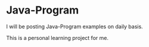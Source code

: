 # Java-Program

I will be posting Java-Program examples on daily basis.

This is a personal learning project for me.
